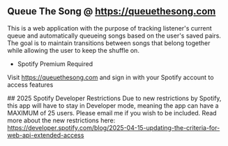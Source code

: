 ## Queue The Song  @ https://queuethesong.com

This is a web application with the purpose of tracking listener's current queue and automatically queueing songs based on the user's saved pairs.
The goal is to maintain transitions between songs that belong together while allowing the user to keep the shuffle on.

*  Spotify Premium Required


Visit https://queuethesong.com and sign in with your Spotify account to access features

## 2025 Spotify Developer Restrictions
Due to new restrictions by Spotify, this app will have to stay in Developer mode, meaning the app can have a MAXIMUM of 25 users. Please email me if you wish to be included.
Read more about the new restrictions here: https://developer.spotify.com/blog/2025-04-15-updating-the-criteria-for-web-api-extended-access
